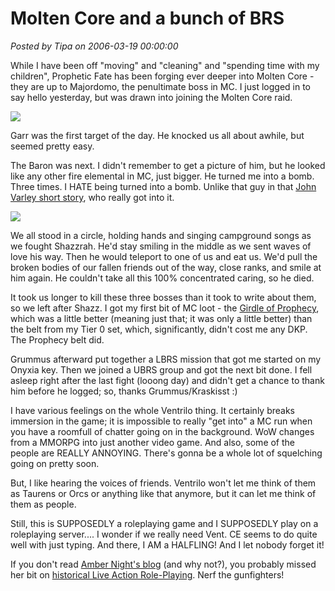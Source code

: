 # Molten Core and a bunch of BRS

*Posted by Tipa on 2006-03-19 00:00:00*

While I have been off "moving" and "cleaning" and "spending time with my children", Prophetic Fate has been forging ever deeper into Molten Core - they are up to Majordomo, the penultimate boss in MC. I just logged in to say hello yesterday, but was drawn into joining the Molten Core raid.

![](../images/mc031806b.jpg)

Garr was the first target of the day. He knocked us all about awhile, but seemed pretty easy.

The Baron was next. I didn't remember to get a picture of him, but he looked like any other fire elemental in MC, just bigger. He turned me into a bomb. Three times. I HATE being turned into a bomb. Unlike that guy in that [John Varley short story](http://www.scifi.com/scifiction/classiscs/classics_archive/varley/index.html), who really got into it.

![](../images/mc031806a.jpg)

We all stood in a circle, holding hands and singing campground songs as we fought Shazzrah. He'd stay smiling in the middle as we sent waves of love his way. Then he would teleport to one of us and eat us. We'd pull the broken bodies of our fallen friends out of the way, close ranks, and smile at him again. He couldn't take all this 100% concentrated caring, so he died.

It took us longer to kill these three bosses than it took to write about them, so we left after Shazz. I got my first bit of MC loot - the [Girdle of Prophecy](http://wow.allakhazam.com/db/item.html?witem=16817), which was a little better (meaning just that; it was only a little better) than the belt from my Tier 0 set, which, significantly, didn't cost me any DKP. The Prophecy belt did.

Grummus afterward put together a LBRS mission that got me started on my Onyxia key. Then we joined a UBRS group and got the next bit done. I fell asleep right after the last fight (looong day) and didn't get a chance to thank him before he logged; so, thanks Grummus/Kraskisst :)

I have various feelings on the whole Ventrilo thing. It certainly breaks immersion in the game; it is impossible to really "get into" a MC run when you have a roomfull of chatter going on in the background. WoW changes from a MMORPG into just another video game. And also, some of the people are REALLY ANNOYING. There's gonna be a whole lot of squelching going on pretty soon.

But, I like hearing the voices of friends. Ventrilo won't let me think of them as Taurens or Orcs or anything like that anymore, but it can let me think of them as people.

Still, this is SUPPOSEDLY a roleplaying game and I SUPPOSEDLY play on a roleplaying server.... I wonder if we really need Vent. CE seems to do quite well with just typing. And there, I AM a HALFLING! And I let nobody forget it!

If you don't read [Amber Night's blog](http://ambernight.org/blog) (and why not?), you probably missed her bit on [historical Live Action Role-Playing](http://ambernight.org/blog/_archives/2006/3/17/1825138.html). Nerf the gunfighters!

